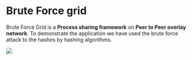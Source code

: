 # Brute Force grid #

Brute Force Grid is a **Process sharing framework** on **Peer to Peer overlay network**. To demonstrate the application we have used the brute force attack to the hashes by hashing algorithms.

[![](http://sites.google.com/site/xroxnow/home/BFGx.png)](http://code.google.com/p/bruteforcegrid)